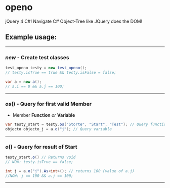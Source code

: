 # openo
jQuery 4 C#! Navigate C# Object-Tree like JQuery does the DOM!

## Example usage:
---
### *new* - Create test classes
```C#
test_openo testy = new test_openo();
// testy.isTrue == true && testy.isFalse = false;

var a = new a();
// a.i == 0 && a.j == 100;
```
---
### *os*() - Query for first valid Member
* Member **Function** *or* **Variable**
```C#
var testy_start = testy.os("Storte", "Start", "Test"); // Query function
objecto objecto_j = a.o("j"); // Query variable
```
---

### *o*() - Query for result of Start
```C#
testy_start.o() // Returns void
// NOW: testy.isTrue == false;

int j = a.o("j").As<int>(); // returns 100 (value of a.j)
//NOW: j == 100 && a.j == 100;
```
---

